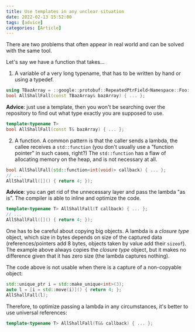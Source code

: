 ```yaml
---
title: Use templates in any unclear situation
date: 2022-02-13 15:52:00
tags: [advice]
categories: [Article]
---
```


There are two problems that often appear in real world and can be solved with the same tool.

Let's say we have a function that takes...

1. A variable of a very long typename, that has to be written by hand or using a typedef.
```c++
using TBazArray = ::google::protobuf::RepeatedPtrField<Namespace::Foo::Bar::Baz>;
bool AllShallFall(const TBazArray& bazArray) { ... };
```
**Advice**: just use a template, then you won't be searching over the repository to find out what type exactly you are supposed to use.
```c++
template<typename T>
bool AllShallFall(const T& bazArray) { ... };
```

2. A function. A common pattern is that the caller sends a lambda, the callee receives a `std::function` (you don't usually use a "function pointer" in such cases, right?)
The `std::function` has a flaw of allocating memory on the heap, and is not necessary at all.
```c++
bool AllShallFall(std::function<int(void)> callback) { ... };
// ...
AllShallFall([]() { return 4; });
```
**Advice**: you can get rid of the unnecessary layer and pass the lambda "as is". The compiler is able to inline and optimize the code.
```c++
template<typename T> AllShallFall(T callback) { ... };
// ...
AllShallFall([]() { return 4; });
```
One has to be careful about copying big objects. A lambda is a *closure type* object, which size in bytes depends on size of the captured data (references/pointers add 8 bytes, objects taken by value add their `sizeof`). The example above always copies the *closure type* object, but it makes no difference given that it has zero size (the lambda captures nothing).

The code above is not usable when there is a capture of a non-copyable object:
```c++
std::unique_ptr i = std::make_unique<int>(3);
auto l = [i = std::move(i)]() { return 4; };
AllShallFall(l);
```

Therefore, to optimize passing a lambda in any circumstances, it's better to use universal references:
```c++
template<typename T> AllShallFall(T&& callback) { ... };
```
